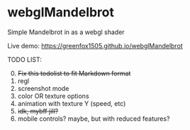 # webglMandelbrot
Simple Mandelbrot in as a webgl shader

Live demo: https://greenfox1505.github.io/webglMandelbrot

TODO LIST:

 0. ~~Fix this todolist to fit Markdown format~~
 1. regl
 2. screenshot mode
 3. color OR texture options
 4. animation with texture Y (speed, etc)
 5. ~~idk, mybff jill?~~ 
 9. mobile controls? maybe, but with reduced features?
